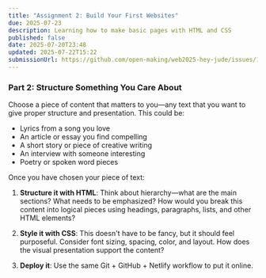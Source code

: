 ```yaml
---
title: "Assignment 2: Build Your First Websites"
due: 2025-07-23
description: Learning how to make basic pages with HTML and CSS
published: false
date: 2025-07-20T23:48
updated: 2025-07-22T15:22
submissionUrl: https://github.com/open-making/web2025-hey-jude/issues/1
---
```

### Part 2: Structure Something You Care About

Choose a piece of content that matters to you—any text that you want to give proper structure and presentation. This could be:

- Lyrics from a song you love
- An article or essay you find compelling
- A short story or piece of creative writing
- An interview with someone interesting
- Poetry or spoken word pieces

Once you have chosen your piece of text:

1. **Structure it with HTML**: Think about hierarchy—what are the main sections? What needs to be emphasized? How would you break this content into logical pieces using headings, paragraphs, lists, and other HTML elements?
    
2. **Style it with CSS**: This doesn't have to be fancy, but it should feel purposeful. Consider font sizing, spacing, color, and layout. How does the visual presentation support the content?
    
3. **Deploy it**: Use the same Git + GitHub + Netlify workflow to put it online.